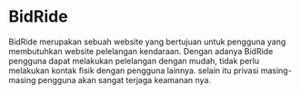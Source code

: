 # BidRide
BidRide merupakan sebuah website yang bertujuan untuk pengguna yang membutuhkan website pelelangan kendaraan. Dengan adanya BidRide pengguna dapat melakukan pelelangan dengan mudah, tidak perlu melakukan kontak fisik dengan pengguna lainnya. selain itu privasi masing-masing pengguna akan sangat terjaga keamanan nya.
